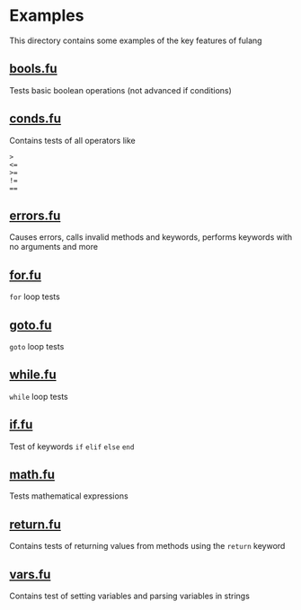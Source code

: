 # Examples

This directory contains some examples of the key features of fulang

## [bools.fu](bools.fu)

Tests basic boolean operations (not advanced if conditions)

## [conds.fu](conds.fu)

Contains tests of all operators like

```
>
<=
>=
!=
==
```

## [errors.fu](errors.fu)

Causes errors, calls invalid methods and keywords, performs keywords with no arguments and more

## [for.fu](for.fu)

```for``` loop tests

## [goto.fu](goto.fu)

```goto``` loop tests

## [while.fu](while.fu)

```while``` loop tests

## [if.fu](if.fu)

Test of keywords ```if``` ```elif``` ```else``` ```end```

## [math.fu](math.fu)

Tests mathematical expressions

## [return.fu](return.fu)

Contains tests of returning values from methods using the ```return``` keyword

## [vars.fu](vars.fu)

Contains test of setting variables and parsing variables in strings
